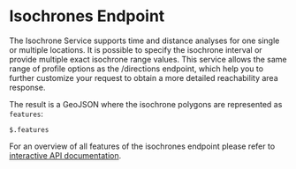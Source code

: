 # Isochrones Endpoint

The Isochrone Service supports time and distance analyses for one single or multiple locations.
It is possible to specify the isochrone interval or provide multiple exact isochrone range values.
This service allows the same range of profile options as the /directions endpoint,
which help you to further customize your request to obtain a more detailed reachability area response.

The result is a GeoJSON where the isochrone polygons are represented as `features`:

```jsonpath
$.features
```

For an overview of all features of the isochrones endpoint please refer to [interactive API documentation](https://openrouteservice.org/dev/#/api-docs/isochrones_service).
